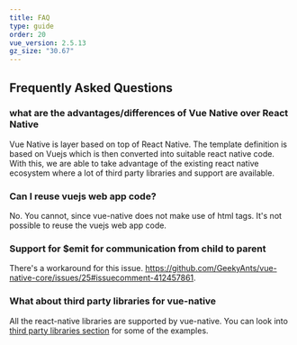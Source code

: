```yaml
---
title: FAQ
type: guide
order: 20
vue_version: 2.5.13
gz_size: "30.67"
---
```


## Frequently Asked Questions

### what are the advantages/differences of Vue Native over React Native

Vue Native is layer based on top of React Native. The template definition is based on Vuejs which is then converted into suitable react native code. With this, we are able to take advantage of the existing react native ecosystem where a lot of third party libraries and support are available.

### Can I reuse vuejs web app code?

No. You cannot, since vue-native does not make use of html tags. It's not possible to reuse the vuejs web app code.

### Support for $emit for communication from child to parent

There's a workaround for this issue. https://github.com/GeekyAnts/vue-native-core/issues/25#issuecomment-412457861.

### What about third party libraries for vue-native

All the react-native libraries are supported by vue-native. You can look into [third party libraries section](./community-libraries-doc.html) for some of the examples.